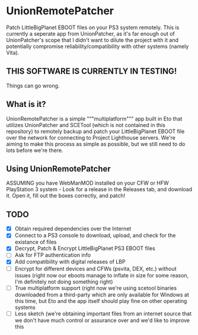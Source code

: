 # UnionRemotePatcher
 Patch LittleBigPlanet EBOOT files on your PS3 system remotely. This is currently a seperate app from UnionPatcher, as it's far enough out of UnionPatcher's scope that I didn't want to dilute the project with it and potentially compromise reliability/compatibility with other systems (namely Vita).

## THIS SOFTWARE IS CURRENTLY IN TESTING!
Things can go wrong. 

## What is it?
UnionRemotePatcher is a simple """multiplatform""" app built in Eto that utilizes UnionPatcher and SCETool (which is not contained in this repository) to remotely backup and patch your LittleBigPlanet EBOOT file over the network for connecting to Project Lighthouse servers. We're aiming to make this process as simple as possible, but we still need to do lots before we're there.

## Using UnionRemotePatcher
ASSUMING you have WebManMOD installed on your CFW or HFW PlayStation 3 system -
Look for a release in the Releases tab, and download it. Open it, fill out the boxes correctly, and patch!

## TODO
- [x] Obtain required dependencies over the Internet
- [x] Connect to a PS3 console to download, upload, and check for the existance of files
- [x] Decrypt, Patch & Encrypt LittleBigPlanet PS3 EBOOT files 
- [ ] Ask for FTP authentication info
- [x] Add compatibility with digital releases of LBP
- [ ] Encrypt for different devices and CFWs (psvita, DEX, etc.) without issues (right now our eboots manage to inflate in size for some reason, I'm definitely not doing something right)
- [ ] True multiplatform support (right now we're using scetool binaries downloaded from a third-party which are only available for Windows at this time, but Eto and the app itself should play fine on other operating systems 
- [ ] Less sketch (we're obtaining important files from an internet source that we don't have much control or assurance over and we'd like to improve this
